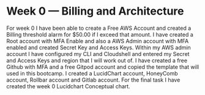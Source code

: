 # Week 0 — Billing and Architecture
For week 0 I have been able to create a Free AWS Account and created a Billing threshold alarm for $50.00 if I exceed that amount.
I have created a Root account with MFA Enable and also a AWS Admin account with MFA enabled and created Secret Key and Access Keys.
Within my AWS admin account I have configured my CLI and Cloudshell and entered my Secret and Access Keys and region that I will work out of.
I have created a free Github with MFA and a free Gitpod account and copied the template that will used in this bootcamp.
I created a LucidChart account, HoneyComb account, Rollbar account and Gitlab account.
For the final task I have created the week 0 Lucidchart Conceptual chart.
